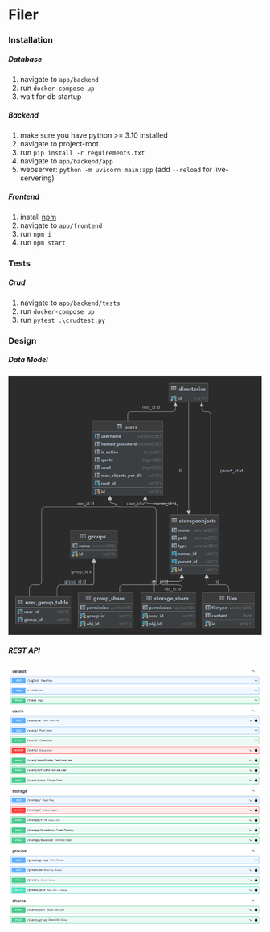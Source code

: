 # Filer

### Installation

##### Database
1. navigate to `app/backend`
2. run `docker-compose up`
3. wait for db startup

##### Backend
1. make sure you have python >= 3.10 installed
2. navigate to project-root 
3. run `pip install -r requirements.txt`
4. navigate to `app/backend/app`
5. webserver: `python -m uvicorn main:app` (add `--reload` for live-servering)

##### Frontend
1. install [npm](https://www.npmjs.com/)
2. navigate to `app/frontend`
3. run `npm i`
4. run `npm start`


### Tests

##### Crud
1. navigate to `app/backend/tests`
2. run `docker-compose up`
3. run `pytest .\crudtest.py`


### Design

##### Data Model
![Data Model](docs/model.png)

##### REST API
![UML](docs/api.png)

